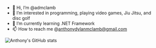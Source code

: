 - 👋 Hi, I’m @admclamb
- 👀 I’m interested in programming, playing video games, Jiu Jitsu, and disc golf
- 🌱 I’m currently learning .NET Framework
- 📫 How to reach me @anthonydylanmclamb@gmail.com

![Anthony's GitHub stats](https://github-readme-stats.vercel.app/api?username=admclamb&show_icons=true&theme=transparent)
